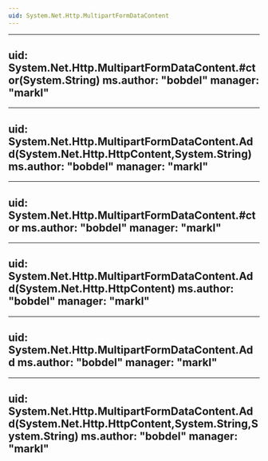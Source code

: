 ```yaml
---
uid: System.Net.Http.MultipartFormDataContent
---
```


---
uid: System.Net.Http.MultipartFormDataContent.#ctor(System.String)
ms.author: "bobdel"
manager: "markl"
---

---
uid: System.Net.Http.MultipartFormDataContent.Add(System.Net.Http.HttpContent,System.String)
ms.author: "bobdel"
manager: "markl"
---

---
uid: System.Net.Http.MultipartFormDataContent.#ctor
ms.author: "bobdel"
manager: "markl"
---

---
uid: System.Net.Http.MultipartFormDataContent.Add(System.Net.Http.HttpContent)
ms.author: "bobdel"
manager: "markl"
---

---
uid: System.Net.Http.MultipartFormDataContent.Add
ms.author: "bobdel"
manager: "markl"
---

---
uid: System.Net.Http.MultipartFormDataContent.Add(System.Net.Http.HttpContent,System.String,System.String)
ms.author: "bobdel"
manager: "markl"
---
